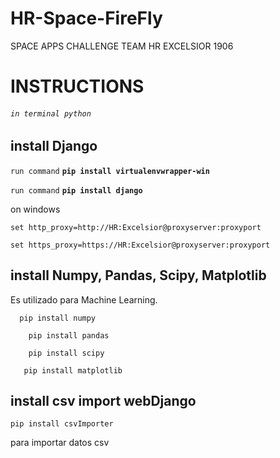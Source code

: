 # HR-Space-FireFly
SPACE APPS CHALLENGE 
TEAM HR EXCELSIOR 1906
# INSTRUCTIONS
###### `in terminal python `
## install Django
`run command` **`pip install virtualenvwrapper-win`**

`run command` **`pip install django`**

on windows

`set http_proxy=http://HR:Excelsior@proxyserver:proxyport
`

`set https_proxy=https://HR:Excelsior@proxyserver:proxyport
`


## install Numpy, Pandas, Scipy, Matplotlib
Es utilizado para Machine Learning.

`   pip install numpy `

`    pip install pandas`

`    pip install scipy`

 `   pip install matplotlib`

## install csv import webDjango
`pip install csvImporter`

para importar datos csv
